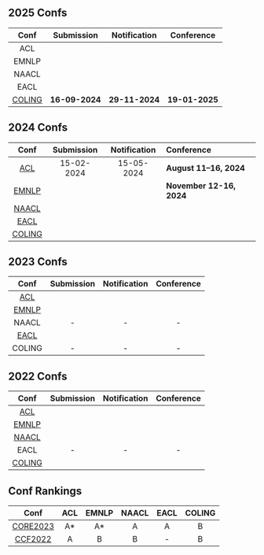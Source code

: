 
## 2025 Confs 
|  Conf  | Submission    |   Notification  |   Conference  |
| :---:  |    :----:     |     :---:       |     :---:     |
|  ACL   |               |                 |               |
|  EMNLP |               |                 |               |
|  NAACL |               |                 |               |
|  EACL  |               |                 |               |
| [COLING](https://coling2025.org/) | **16-09-2024** | **29-11-2024** | **19-01-2025** |
 
 
## 2024 Confs
|  Conf  | Submission    |   Notification  |   Conference  |
| :---:  |    :----:     |     :---:       |     :---     |
| [ACL](https://2024.aclweb.org/)   |  15-02-2024   |   15-05-2024    |  **August 11–16, 2024**  |
| [EMNLP](https://2024.emnlp.org/)  |               |                 |  **November 12-16, 2024**  |
| [NAACL](https://2024.naacl.org/)  |               |                 |               |
| [EACL](https://2024.eacl.org/)    |               |                 |               |
| [COLING](https://coling2025.org/) |               |                 |               |

## 2023 Confs
|  Conf  | Submission    |   Notification  |   Conference  |
| :---:  |    :----:     |     :---:       |     :---:     |
| [ACL](https://2023.aclweb.org/)   |               |                 |               |
| [EMNLP](https://2023.emnlp.org/)  |               |                 |               |
|  NAACL                            |       -       |        -        |       -       |
| [EACL](https://2023.eacl.org/)    |               |                 |               |
|  COLING                           |       -       |        -        |       -       |

## 2022 Confs
|  Conf  | Submission    |   Notification  |   Conference  |
| :---:  |    :----:     |     :---:       |     :---:     |
| [ACL](https://www.aclweb.org/portal/content/60th-annual-meeting-association-computational-linguistics)                        |               |                 |               |
| [EMNLP](https://2022.emnlp.org/)  |               |                 |               |
| [NAACL](https://2022.naacl.org/)  |               |                 |               |
|  EACL                             |       -       |        -        |       -       |
| [COLING](https://coling2022.org/) |               |                 |               |

## Conf Rankings
|  Conf  |   ACL   |   EMNLP  |   NAACL  | EACL | COLING |
| :---:  | :----:  |   :---:  |  :---:   | :---:|  :---: |
| [CORE2023](https://portal.core.edu.au/conf-ranks/) | A* | A* | A | A | B |
| [CCF2022](https://www.ccf.org.cn/)                 | A  | B  | B | - | B |
<!--stackedit_data:
eyJoaXN0b3J5IjpbODc5ODAwMTk5LDg1MDA2NTU5MiwtMjEyNz
g2MjY0MiwtMjA3MjU0NTI4NywtMTc3NDQ5MzI4NiwtMTU5NDE0
MzIwNCwyMTI1OTUwMzA4LC01NTMwNDY4ODIsLTEwNzAzOTI1Mz
AsMTk0MTgxMTA1OCw3NTExMDIxNzEsNzc4ODAxNjM3LDE0MDU4
ODE2MzEsMTMwNjU1NDAxMiwxOTk3NDY0NzQ0LC02MDc2Mjc1OT
IsMTU2ODk4Nzk1LC0xMTE5MDgwMjAsLTU3ODUwODU1NiwtNzQz
Njk3NjA1XX0=
-->